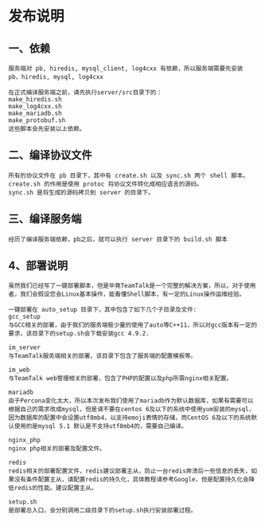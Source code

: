 # 发布说明

## 一、依赖

	服务端对 pb, hiredis, mysql_client, log4cxx 有依赖，所以服务端需要先安装 pb，hiredis, mysql, log4cxx
	
	在正式编译服务端之前，请先执行server/src目录下的：
	make_hiredis.sh
	make_log4cxx.sh
	make_mariadb.sh
	make_protobuf.sh
	这些脚本会先安装以上依赖。



## 二、编译协议文件

	所有的协议文件在 pb 目录下，其中有 create.sh 以及 sync.sh 两个 shell 脚本。
	create.sh 的作用是使用 protoc 将协议文件转化成相应语言的源码。
	sync.sh 是将生成的源码拷贝到 server 的目录下。



## 三、编译服务端

	经历了编译服务端依赖，pb之后，就可以执行 server 目录下的 build.sh 脚本

## 4、部署说明

	虽然我们已经写了一键部署脚本，但是毕竟TeamTalk是一个完整的解决方案，所以，对于使用者，我们会假设您会Linux基本操作，能看懂Shell脚本，有一定的Linux操作运维经验。
	
	一键部署在 auto_setup 目录下，其中包含了如下几个子目录及文件:
	gcc_setup
	与GCC相关的部署，由于我们的服务端极少量的使用了auto等C++11，所以对gcc版本有一定的要求，该目录下的setup.sh会下载安装gcc 4.9.2.
	
	im_server
	与TeamTalk服务端相关的部署，该目录下包含了服务端的配置模板等。
	
	im_web
	与TeamTalk web管理相关的部署，包含了PHP的配置以及php所需nginx相关配置。
	
	mariadb
	由于Percona变化太大，所以本次发布我们使用了mariadb作为默认数据库，如果有需要可以根据自己的需求改成mysql，但是请不要在centos 6及以下的系统中使用yum安装的mysql，因为数据库的配置中会设置utf8mb4，以支持emoji表情的存储，而CentOS 6及以下的系统默认使用的是mysql 5.1 默认是不支持utf8mb4的，需要自己编译。
	
	nginx_php
	nginx php相关的部署及配置文件。
	
	redis
	redis相关的部署配置文件，redis建议部署主从，防止一台redis奔溃后一些信息的丢失，如果没有条件配置主从，请配置redis的持久化，具体教程请参考Google，但是配置持久化会降低redis的性能。建议配置主从。
	
	setup.sh
	是部署总入口，会分别调用二级目录下的setup.sh执行安装部署过程。
